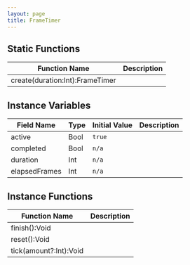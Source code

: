```yaml
---
layout: page
title: FrameTimer
---
```


## Static Functions

| Function Name | Description |
| --------------- | ------------- |
| create(duration:Int):FrameTimer |  |


## Instance Variables

| Field Name | Type | Initial Value | Description |
| ------------ | ------ | --------------- | ------------- |
| active | Bool | `true` |  |
| completed | Bool | `n/a` |  |
| duration | Int | `n/a` |  |
| elapsedFrames | Int | `n/a` |  |


## Instance Functions

| Function Name | Description |
| --------------- | ------------- |
| finish():Void |  |
| reset():Void |  |
| tick(amount?:Int):Void |  |


